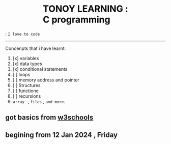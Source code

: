 # <span style="color:black; display:flex;width:100%; align-items:center;justify-content:center">TONOY LEARNING :<br> C programming</span>

: `I love to code`

---

Concenpts that i have learnt:

1. [x] variables
2. [x] data types
3. [x] conditional statements
4. [ ] loops
5. [ ] memory address and pointer
6. [ ] Structures
7. [ ] functione
8. [ ] recursions
9. `array ` , `files` , `and more`.

## got basics from [ w3schools ](https://www.w3schools.com/c/index.php)

## begining from 12 Jan 2024 , Friday
